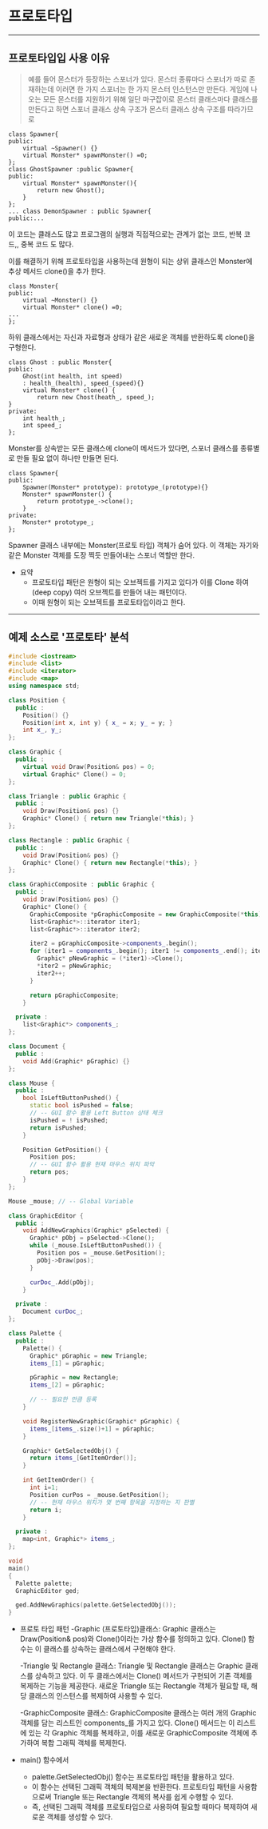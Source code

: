 # 프로토타입
------
## 프로토타입입 사용 이유
> 예를 들어 몬스터가 등장하는 스포너가 있다.
>  몬스터 종류마다 스포너가 따로 존재하는데 이러면 한 가지 스포너는 한 가지 몬스터 인스턴스만 만든다.
> 게임에 나오는 모든 몬스터를 지원하기 위해 일단 마구잡이로 몬스터 클래스마다
 클래스를 만든다고 하면 스포너 클래스 상속 구조가 몬스터 클래스 상속 구조를 따라가므로 

```
class Spawner{
public:
    virtual ~Spawner() {}
    virtual Monster* spawnMonster() =0;
};
class GhostSpawner :public Spawner{
public:
    virtual Monster* spawnMonster(){
        return new Ghost();
    }
};
... class DemonSpawner : public Spawner{
public:...
```
이 코드는 클래스도 많고 프로그램의 실행과 직접적으로는 관계가 없는 코드, 반복 코드,, 중복 코드 도 많다. 

이를 해결하기 위해 프로토타입을 사용하는데 
원형이 되는 상위 클래스인 Monster에 추상 메서드 clone()을 추가 한다.

```
class Monster{
public:
    virtual ~Monster() {}
    virtual Monster* clone() =0;
...
};
```
하위 클래스에서는 자신과 자료형과 상태가 같은 새로운 객체를 반환하도록 clone()을 구형한다.

```
class Ghost : public Monster{
public:
    Ghost(int health, int speed)
    : health_(health), speed_(speed){}
    virtual Monster* clone() {
        return new Chost(heath_, speed_);
}
private:
    int health_;
    int speed_;
};
```
Monster를 상속받는 모든 클래스에 clone이 메서드가 있다면, 스포너 클래스를 종류별로 만들 필요 없이 하나만 만들면 된다. 

```
class Spawner{
public:
    Spawner(Monster* prototype): prototype_(prototype){}
    Monster* spawnMonster() {
        return prototype_->clone();
    }
private:
    Monster* prototype_;
};
```
Spawner 클래스 내부에는 Monster(프로토 타입) 객체가 숨어 있다. 이 객체는 자기와 같은 Monster 객체를 도장 찍듯 만들어내는 스포너 역할만 한다.


- 요약
    - 프로토타입 패턴은 원형이 되는 오브젝트를 가지고 있다가 이를 Clone 하여 (deep copy) 여러 오브젝트를 만들어 내는 패턴이다.
    -  이때 원형이 되는 오브젝트를 프로토타입이라고 한다.

-------------------------------
## 예제 소스로 '프로토타' 분석

```C++
#include <iostream>
#include <list>
#include <iterator>
#include <map>
using namespace std;

class Position {
  public : 
    Position() {}
    Position(int x, int y) { x_ = x; y_ = y; }
    int x_, y_;
};

class Graphic {
  public :
    virtual void Draw(Position& pos) = 0;
    virtual Graphic* Clone() = 0;
};

class Triangle : public Graphic {
  public :
    void Draw(Position& pos) {}
    Graphic* Clone() { return new Triangle(*this); }
};

class Rectangle : public Graphic {
  public : 
    void Draw(Position& pos) {}
    Graphic* Clone() { return new Rectangle(*this); }
};

class GraphicComposite : public Graphic {
  public : 
    void Draw(Position& pos) {}
    Graphic* Clone() { 
      GraphicComposite *pGraphicComposite = new GraphicComposite(*this);
      list<Graphic*>::iterator iter1;
      list<Graphic*>::iterator iter2;

      iter2 = pGraphicComposite->components_.begin();
      for (iter1 = components_.begin(); iter1 != components_.end(); iter1++) {
        Graphic* pNewGraphic = (*iter1)->Clone();
        *iter2 = pNewGraphic;
        iter2++;
      }

      return pGraphicComposite;
    }

  private : 
    list<Graphic*> components_;
};

class Document {
  public :
    void Add(Graphic* pGraphic) {}
};

class Mouse {
  public :
    bool IsLeftButtonPushed() { 
      static bool isPushed = false;
      // -- GUI 함수 활용 Left Button 상태 체크
      isPushed = ! isPushed;
	  return isPushed;
    }

    Position GetPosition() {
      Position pos;
      // -- GUI 함수 활용 현재 마우스 위치 파악
      return pos;
    }
};

Mouse _mouse; // -- Global Variable

class GraphicEditor {
  public : 
    void AddNewGraphics(Graphic* pSelected) {
      Graphic* pObj = pSelected->Clone();
      while (_mouse.IsLeftButtonPushed()) {
        Position pos = _mouse.GetPosition();
        pObj->Draw(pos);
      }

      curDoc_.Add(pObj);
    }

  private :
    Document curDoc_;
};

class Palette {
  public :
    Palette() {
      Graphic* pGraphic = new Triangle;
      items_[1] = pGraphic;

      pGraphic = new Rectangle;
      items_[2] = pGraphic;

      // -- 필요한 만큼 등록 
    }

    void RegisterNewGraphic(Graphic* pGraphic) {
      items_[items_.size()+1] = pGraphic;
    }

    Graphic* GetSelectedObj() {
      return items_[GetItemOrder()];
    }

    int GetItemOrder() {
      int i=1;
      Position curPos = _mouse.GetPosition();
      // -- 현재 마우스 위치가 몇 번째 항목을 지정하는 지 판별
      return i;
    }

  private :
    map<int, Graphic*> items_;
};

void
main()
{
  Palette palette;
  GraphicEditor ged;

  ged.AddNewGraphics(palette.GetSelectedObj());
}
```

- 프로토 타입 패턴
  -Graphic (프로토타입)클래스:
   Graphic 클래스는 Draw(Position& pos)와 Clone()이라는 가상 함수를 정의하고 있다. Clone() 함수는 이 클래스를 상속하는 클래스에서 구현해야 한다.

  -Triangle 및 Rectangle 클래스:
   Triangle 및 Rectangle 클래스는 Graphic 클래스를 상속하고 있다. 이 두 클래스에서는 Clone() 메서드가 구현되어 기존 객체를 복제하는 기능을 제공한다. 새로운 Triangle 또는 Rectangle 객체가 필요할 때, 해당 클래스의 인스턴스를 복제하여 사용할 수 있다.

  -GraphicComposite 클래스:
   GraphicComposite 클래스는 여러 개의 Graphic 객체를 담는 리스트인 components_를 가지고 있다.
   Clone() 메서드는 이 리스트에 있는 각 Graphic 객체를 복제하고, 이를 새로운 GraphicComposite 객체에 추가하여 복합 그래픽 객체를 복제한다.

- main() 함수에서
  - palette.GetSelectedObj() 함수는 프로토타입 패턴을 활용하고 있다.
  - 이 함수는 선택된 그래픽 객체의 복제본을 반환한다. 프로토타입 패턴을 사용함으로써 Triangle 또는 Rectangle 객체의 복사를 쉽게 수행할 수 있다.
  - 즉, 선택된 그래픽 객체를 프로토타입으로 사용하여 필요할 때마다 복제하여 새로운 객체를 생성할 수 있다.




